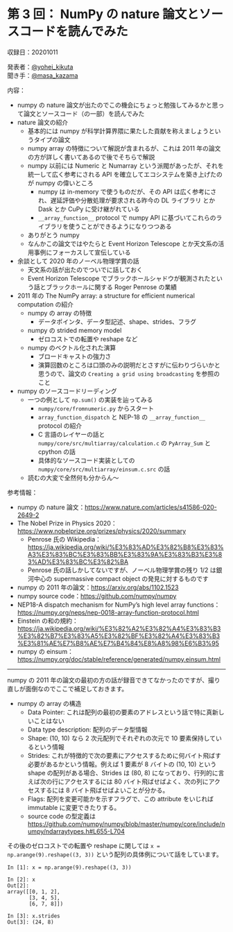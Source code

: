 # 第 3 回： NumPy の nature 論文とソースコードを読んでみた

収録日：20201011

発表者：[@yohei_kikuta](https://twitter.com/yohei_kikuta)  
聞き手：[@masa_kazama](https://twitter.com/masa_kazama)  

内容：
- numpy の nature 論文が出たのでこの機会にちょっと勉強してみるかと思って論文とソースコード（の一部）を読んでみた
- nature 論文の紹介
  - 基本的には numpy が科学計算界隈に果たした貢献を称えましょうというタイプの論文
  - numpy array の特徴について解説が含まれるが、これは 2011 年の論文の方が詳しく書いてあるので後でそちらで解説
  - numpy 以前には Numeric と Numarray という派閥があったが、それを統一して広く参考にされる API を確立してエコシステムを築き上げたのが numpy の偉いところ
    - numpy は in-memory で使うものだが、その API は広く参考にされ、遅延評価や分散処理が要求される昨今の DL ライブラリ とか Dask とか CuPy に受け継がれている
    - `__array_function__` protocol で numpy API に基づいてこれらのライブラリを使うことができるようになりつつある
  - ありがとう numpy
  - なんかこの論文ではやたらと Event Horizon Telescope とか天文系の活用事例にフォーカスして宣伝している
- 余談として 2020 年のノーベル物理学賞の話
  - 天文系の話が出たのでついでに話しておく
  - Event Horizon Telescope でブラックホールシャドウが観測されたという話とブラックホールに関する Roger Penrose の業績
- 2011 年の The NumPy array: a structure for efficient numerical computation の紹介
  - numpy の array の特徴
    - データポインタ、データ型記述、shape、strides、フラグ
  - numpy の strided memory model
    - ゼロコストでの転置や reshape など
  - numpy のベクトル化された演算
    - ブロードキャストの強力さ
    - 演算回数のところは口頭のみの説明だとさすがに伝わりづらいかと思うので、論文の `Creating a grid using broadcasting` を参照のこと
- numpy のソースコードリーディング
  - 一つの例として `np.sum()` の実装を辿ってみる
    - `numpy/core/fromnumeric.py` からスタート
    - `array_function_dispatch` と NEP-18 の `__array_function__` protocol の紹介
    - C 言語のレイヤーの話と `numpy/core/src/multiarray/calculation.c` の `PyArray_Sum` と cpython の話
    - 具体的なソースコード実装としての `numpy/core/src/multiarray/einsum.c.src` の話
  - 読むの大変で全然何も分からん〜


参考情報：
- numpy の nature 論文：https://www.nature.com/articles/s41586-020-2649-2
- The Nobel Prize in Physics 2020：https://www.nobelprize.org/prizes/physics/2020/summary
  - Penrose 氏の Wikipedia：https://ja.wikipedia.org/wiki/%E3%83%AD%E3%82%B8%E3%83%A3%E3%83%BC%E3%83%BB%E3%83%9A%E3%83%B3%E3%83%AD%E3%83%BC%E3%82%BA
  - Penrose 氏の話しかしてないですが、ノーベル物理学賞の残り 1/2 は銀河中心の supermassive compact object の発見に対するものです
- numpy の 2011 年の論文：https://arxiv.org/abs/1102.1523
- numpy source code：https://github.com/numpy/numpy
- NEP18-A dispatch mechanism for NumPy’s high level array functions：https://numpy.org/neps/nep-0018-array-function-protocol.html
- Einstein の和の規約：https://ja.wikipedia.org/wiki/%E3%82%A2%E3%82%A4%E3%83%B3%E3%82%B7%E3%83%A5%E3%82%BF%E3%82%A4%E3%83%B3%E3%81%AE%E7%B8%AE%E7%B4%84%E8%A8%98%E6%B3%95
- numpy の einsum：https://numpy.org/doc/stable/reference/generated/numpy.einsum.html


---
numpy の 2011 年の論文の最初の方の話が録音できてなかったのですが、撮り直しが面倒なのでここで補足しておきます。

- numpy の array の構造
  - Data Pointer: これは配列の最初の要素のアドレスという話で特に真新しいことはない
  - Data type description: 配列のデータ型情報
  - Shape: (10, 10) なら 2 次元配列でそれぞれの次元で 10 要素保持しているという情報
  - Strides: これが特徴的で次の要素にアクセスするために何バイト飛ばす必要があるかという情報。例えば 1 要素が 8 バイトの (10, 10) という shape の配列がある場合、Strides は (80, 8) になっており、行列的に言えば次の行にアクセスするには 80 バイト飛ばせばよく、次の列にアクセスするには 8 バイト飛ばせばよいことが分かる。
  - Flags: 配列を変更可能かを示すフラグで、この attribute をいじれば immutable に変更できたりする。
  - source code の型定義は https://github.com/numpy/numpy/blob/master/numpy/core/include/numpy/ndarraytypes.h#L655-L704

その後のゼロコストでの転置や reshape に関しては `x = np.arange(9).reshape((3, 3))` という配列の具体例について話をしています。

```
In [1]: x = np.arange(9).reshape((3, 3))

In [2]: x
Out[2]:
array([[0, 1, 2],
       [3, 4, 5],
       [6, 7, 8]])

In [3]: x.strides
Out[3]: (24, 8)
```

